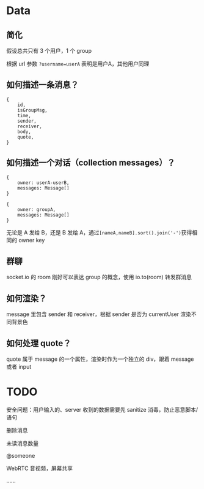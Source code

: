 # Data

## 简化

假设总共只有 3 个用户，1 个 group

根据 url 参数 `?username=userA` 表明是用户A，其他用户同理

## 如何描述一条消息？
 
```
{
    id,
    isGroupMsg,
    time,
    sender,
    receiver,
    body,
    quote,
}

```

## 如何描述一个对话（collection messages）？
```
{
    owner: userA-userB,
    messages: Message[]
}

{
    owner: groupA,
    messages: Message[]
}
```
无论是 A 发给 B，还是 B 发给 A，通过`[nameA,nameB].sort().join('-')`获得相同的 owner key
## 群聊

 socket.io 的 room 刚好可以表达 group 的概念，使用 io.to(room) 转发群消息

## 如何渲染？

message 里包含 sender 和 receiver，根据 sender 是否为 currentUser 渲染不同背景色

## 如何处理 quote？

quote 属于 message 的一个属性，渲染时作为一个独立的 div，跟着 message 或者 input

# TODO

安全问题：用户输入的、server 收到的数据需要先 sanitize 消毒，防止恶意脚本/语句

删除消息

未读消息数量

@someone

WebRTC 音视频，屏幕共享

……



